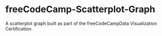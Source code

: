 # freeCodeCamp-Scatterplot-Graph

A scatterplot graph built as part of the freeCodeCampData Visualization Certification.
